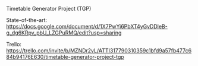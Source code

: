 Timetable Generator Project (TGP)

State-of-the-art: https://docs.google.com/document/d/1X7PwYi6PbXT4yGvDDleB-g_dg6KRpv_pbU_LZGPuRMQ/edit?usp=sharing

Trello: https://trello.com/invite/b/MZNDr2vL/ATTI317790310359c1bfd9a57fb477c684b94176E630/timetable-generator-project-tgp
